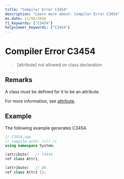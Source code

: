 ```yaml
---
title: "Compiler Error C3454"
description: "Learn more about: Compiler Error C3454"
ms.date: 11/04/2016
f1_keywords: ["C3454"]
helpviewer_keywords: ["C3454"]
---
```

# Compiler Error C3454

> [attribute] not allowed on class declaration

## Remarks

A class must be defined for it to be an attribute.

For more information, see [attribute](../../windows/attributes/attribute.md).

## Example

The following example generates C3454.

```cpp
// C3454.cpp
// compile with: /clr /c
using namespace System;

[attribute]   // C3454
ref class Attr1;

[attribute]   // OK
ref class Attr2 {};
```
